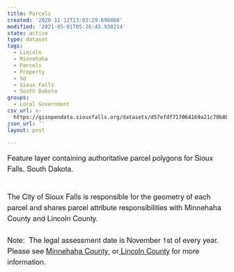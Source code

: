 ```yaml
---
title: Parcels
created: '2020-11-12T13:03:29.698068'
modified: '2021-05-01T05:26:45.938214'
state: active
type: dataset
tags:
  - Lincoln
  - Minnehaha
  - Parcels
  - Property
  - Sd
  - Sioux Falls
  - South Dakota
groups:
  - Local Government
csv_url: >-
  https://gisopendata.siouxfalls.org/datasets/d57efdf717064169a21c70b8b380e387_1.csv?outSR=%7B%22latestWkid%22%3A32164%2C%22wkid%22%3A32164%7D
json_url: ''
layout: post

---
```

<span style='font-family:&quot;Avenir Next W01&quot;, &quot;Avenir Next W00&quot;, &quot;Avenir Next&quot;, Avenir, &quot;Helvetica Neue&quot;, Helvetica, Arial, sans-serif; font-size:17px;'>Feature layer containing authoritative parcel polygons for Sioux Falls, South Dakota.  </span><br /><span style='font-family:&quot;Avenir Next W01&quot;, &quot;Avenir Next W00&quot;, &quot;Avenir Next&quot;, Avenir, &quot;Helvetica Neue&quot;, Helvetica, Arial, sans-serif; font-size:17px;'></span><div><span style='font-family:&quot;Avenir Next W01&quot;, &quot;Avenir Next W00&quot;, &quot;Avenir Next&quot;, Avenir, &quot;Helvetica Neue&quot;, Helvetica, Arial, sans-serif; font-size:17px;'><br />The City of Sioux Falls is responsible for the geometry of each parcel and shares parcel attribute responsibilities with Minnehaha County and Lincoln County.  <br /></span><div style='font-family:&quot;Avenir Next W01&quot;, &quot;Avenir Next W00&quot;, &quot;Avenir Next&quot;, Avenir, &quot;Helvetica Neue&quot;, Helvetica, Arial, sans-serif; font-size:17px;'><br /><div>Note:  The legal assessment date is November 1st of every year.   Please see <a href='https://www.minnehahacounty.org/dept/eq/eq.php' rel='nofollow ugc' target='_blank'>Minnehaha County </a> or<a href='https://lincolncountysd.org/Page.cfm/Departments/5/Equalization' rel='nofollow ugc' target='_blank'> Lincoln County</a> for more information.  </div></div></div>
